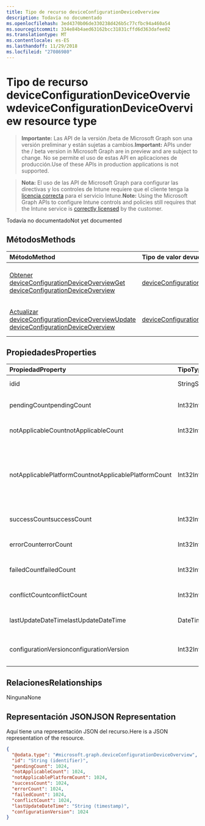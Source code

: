 ```yaml
---
title: Tipo de recurso deviceConfigurationDeviceOverview
description: Todavía no documentado
ms.openlocfilehash: 3ed4370b06de330238d426b5c77cfbc94a460a54
ms.sourcegitcommit: 334e84b4aed63162bcc31831cffd6d363dafee02
ms.translationtype: MT
ms.contentlocale: es-ES
ms.lasthandoff: 11/29/2018
ms.locfileid: "27086980"
---
```

# <a name="deviceconfigurationdeviceoverview-resource-type"></a><span data-ttu-id="c065c-103">Tipo de recurso deviceConfigurationDeviceOverview</span><span class="sxs-lookup"><span data-stu-id="c065c-103">deviceConfigurationDeviceOverview resource type</span></span>

> <span data-ttu-id="c065c-104">**Importante:** Las API de la versión /beta de Microsoft Graph son una versión preliminar y están sujetas a cambios.</span><span class="sxs-lookup"><span data-stu-id="c065c-104">**Important:** APIs under the / beta version in Microsoft Graph are in preview and are subject to change.</span></span> <span data-ttu-id="c065c-105">No se permite el uso de estas API en aplicaciones de producción.</span><span class="sxs-lookup"><span data-stu-id="c065c-105">Use of these APIs in production applications is not supported.</span></span>

> <span data-ttu-id="c065c-106">**Nota:** El uso de las API de Microsoft Graph para configurar las directivas y los controles de Intune requiere que el cliente tenga la [licencia correcta](https://go.microsoft.com/fwlink/?linkid=839381) para el servicio Intune.</span><span class="sxs-lookup"><span data-stu-id="c065c-106">**Note:** Using the Microsoft Graph APIs to configure Intune controls and policies still requires that the Intune service is [correctly licensed](https://go.microsoft.com/fwlink/?linkid=839381) by the customer.</span></span>

<span data-ttu-id="c065c-107">Todavía no documentado</span><span class="sxs-lookup"><span data-stu-id="c065c-107">Not yet documented</span></span>
## <a name="methods"></a><span data-ttu-id="c065c-108">Métodos</span><span class="sxs-lookup"><span data-stu-id="c065c-108">Methods</span></span>
|<span data-ttu-id="c065c-109">Método</span><span class="sxs-lookup"><span data-stu-id="c065c-109">Method</span></span>|<span data-ttu-id="c065c-110">Tipo de valor devuelto</span><span class="sxs-lookup"><span data-stu-id="c065c-110">Return Type</span></span>|<span data-ttu-id="c065c-111">Descripción</span><span class="sxs-lookup"><span data-stu-id="c065c-111">Description</span></span>|
|:---|:---|:---|
|[<span data-ttu-id="c065c-112">Obtener deviceConfigurationDeviceOverview</span><span class="sxs-lookup"><span data-stu-id="c065c-112">Get deviceConfigurationDeviceOverview</span></span>](../api/intune-deviceconfig-deviceconfigurationdeviceoverview-get.md)|[<span data-ttu-id="c065c-113">deviceConfigurationDeviceOverview</span><span class="sxs-lookup"><span data-stu-id="c065c-113">deviceConfigurationDeviceOverview</span></span>](../resources/intune-deviceconfig-deviceconfigurationdeviceoverview.md)|<span data-ttu-id="c065c-114">Lea las propiedades y las relaciones del objeto [deviceConfigurationDeviceOverview](../resources/intune-deviceconfig-deviceconfigurationdeviceoverview.md).</span><span class="sxs-lookup"><span data-stu-id="c065c-114">Read properties and relationships of the [deviceConfigurationDeviceOverview](../resources/intune-deviceconfig-deviceconfigurationdeviceoverview.md) object.</span></span>|
|[<span data-ttu-id="c065c-115">Actualizar deviceConfigurationDeviceOverview</span><span class="sxs-lookup"><span data-stu-id="c065c-115">Update deviceConfigurationDeviceOverview</span></span>](../api/intune-deviceconfig-deviceconfigurationdeviceoverview-update.md)|[<span data-ttu-id="c065c-116">deviceConfigurationDeviceOverview</span><span class="sxs-lookup"><span data-stu-id="c065c-116">deviceConfigurationDeviceOverview</span></span>](../resources/intune-deviceconfig-deviceconfigurationdeviceoverview.md)|<span data-ttu-id="c065c-117">Actualice las propiedades de un objeto [deviceConfigurationDeviceOverview](../resources/intune-deviceconfig-deviceconfigurationdeviceoverview.md).</span><span class="sxs-lookup"><span data-stu-id="c065c-117">Update the properties of a [deviceConfigurationDeviceOverview](../resources/intune-deviceconfig-deviceconfigurationdeviceoverview.md) object.</span></span>|

## <a name="properties"></a><span data-ttu-id="c065c-118">Propiedades</span><span class="sxs-lookup"><span data-stu-id="c065c-118">Properties</span></span>
|<span data-ttu-id="c065c-119">Propiedad</span><span class="sxs-lookup"><span data-stu-id="c065c-119">Property</span></span>|<span data-ttu-id="c065c-120">Tipo</span><span class="sxs-lookup"><span data-stu-id="c065c-120">Type</span></span>|<span data-ttu-id="c065c-121">Descripción</span><span class="sxs-lookup"><span data-stu-id="c065c-121">Description</span></span>|
|:---|:---|:---|
|<span data-ttu-id="c065c-122">id</span><span class="sxs-lookup"><span data-stu-id="c065c-122">id</span></span>|<span data-ttu-id="c065c-123">String</span><span class="sxs-lookup"><span data-stu-id="c065c-123">String</span></span>|<span data-ttu-id="c065c-124">Clave de la entidad.</span><span class="sxs-lookup"><span data-stu-id="c065c-124">Key of the entity.</span></span>|
|<span data-ttu-id="c065c-125">pendingCount</span><span class="sxs-lookup"><span data-stu-id="c065c-125">pendingCount</span></span>|<span data-ttu-id="c065c-126">Int32</span><span class="sxs-lookup"><span data-stu-id="c065c-126">Int32</span></span>|<span data-ttu-id="c065c-127">Número de dispositivos pendientes</span><span class="sxs-lookup"><span data-stu-id="c065c-127">Number of pending devices</span></span>|
|<span data-ttu-id="c065c-128">notApplicableCount</span><span class="sxs-lookup"><span data-stu-id="c065c-128">notApplicableCount</span></span>|<span data-ttu-id="c065c-129">Int32</span><span class="sxs-lookup"><span data-stu-id="c065c-129">Int32</span></span>|<span data-ttu-id="c065c-130">Número de dispositivos no aplicables</span><span class="sxs-lookup"><span data-stu-id="c065c-130">Number of not applicable devices</span></span>|
|<span data-ttu-id="c065c-131">notApplicablePlatformCount</span><span class="sxs-lookup"><span data-stu-id="c065c-131">notApplicablePlatformCount</span></span>|<span data-ttu-id="c065c-132">Int32</span><span class="sxs-lookup"><span data-stu-id="c065c-132">Int32</span></span>|<span data-ttu-id="c065c-133">Número de dispositivos no aplicables debido a la plataforma de error de coincidencia y la directiva</span><span class="sxs-lookup"><span data-stu-id="c065c-133">Number of not applicable devices due to mismatch platform and policy</span></span>|
|<span data-ttu-id="c065c-134">successCount</span><span class="sxs-lookup"><span data-stu-id="c065c-134">successCount</span></span>|<span data-ttu-id="c065c-135">Int32</span><span class="sxs-lookup"><span data-stu-id="c065c-135">Int32</span></span>|<span data-ttu-id="c065c-136">Número de dispositivos correctos</span><span class="sxs-lookup"><span data-stu-id="c065c-136">Number of succeeded devices</span></span>|
|<span data-ttu-id="c065c-137">errorCount</span><span class="sxs-lookup"><span data-stu-id="c065c-137">errorCount</span></span>|<span data-ttu-id="c065c-138">Int32</span><span class="sxs-lookup"><span data-stu-id="c065c-138">Int32</span></span>|<span data-ttu-id="c065c-139">Número de dispositivos con error</span><span class="sxs-lookup"><span data-stu-id="c065c-139">Number of error devices</span></span>|
|<span data-ttu-id="c065c-140">failedCount</span><span class="sxs-lookup"><span data-stu-id="c065c-140">failedCount</span></span>|<span data-ttu-id="c065c-141">Int32</span><span class="sxs-lookup"><span data-stu-id="c065c-141">Int32</span></span>|<span data-ttu-id="c065c-142">Número de dispositivos erróneos</span><span class="sxs-lookup"><span data-stu-id="c065c-142">Number of failed devices</span></span>|
|<span data-ttu-id="c065c-143">conflictCount</span><span class="sxs-lookup"><span data-stu-id="c065c-143">conflictCount</span></span>|<span data-ttu-id="c065c-144">Int32</span><span class="sxs-lookup"><span data-stu-id="c065c-144">Int32</span></span>|<span data-ttu-id="c065c-145">Número de dispositivos en conflicto</span><span class="sxs-lookup"><span data-stu-id="c065c-145">Number of devices in conflict</span></span>|
|<span data-ttu-id="c065c-146">lastUpdateDateTime</span><span class="sxs-lookup"><span data-stu-id="c065c-146">lastUpdateDateTime</span></span>|<span data-ttu-id="c065c-147">DateTimeOffset</span><span class="sxs-lookup"><span data-stu-id="c065c-147">DateTimeOffset</span></span>|<span data-ttu-id="c065c-148">Última hora de actualización</span><span class="sxs-lookup"><span data-stu-id="c065c-148">Last update time</span></span>|
|<span data-ttu-id="c065c-149">configurationVersion</span><span class="sxs-lookup"><span data-stu-id="c065c-149">configurationVersion</span></span>|<span data-ttu-id="c065c-150">Int32</span><span class="sxs-lookup"><span data-stu-id="c065c-150">Int32</span></span>|<span data-ttu-id="c065c-151">Versión de la directiva para esa información general</span><span class="sxs-lookup"><span data-stu-id="c065c-151">Version of the policy for that overview</span></span>|

## <a name="relationships"></a><span data-ttu-id="c065c-152">Relaciones</span><span class="sxs-lookup"><span data-stu-id="c065c-152">Relationships</span></span>
<span data-ttu-id="c065c-153">Ninguna</span><span class="sxs-lookup"><span data-stu-id="c065c-153">None</span></span>
## <a name="json-representation"></a><span data-ttu-id="c065c-154">Representación JSON</span><span class="sxs-lookup"><span data-stu-id="c065c-154">JSON Representation</span></span>
<span data-ttu-id="c065c-155">Aquí tiene una representación JSON del recurso.</span><span class="sxs-lookup"><span data-stu-id="c065c-155">Here is a JSON representation of the resource.</span></span>
<!-- {
  "blockType": "resource",
  "keyProperty": "id",
  "@odata.type": "microsoft.graph.deviceConfigurationDeviceOverview"
}
-->
``` json
{
  "@odata.type": "#microsoft.graph.deviceConfigurationDeviceOverview",
  "id": "String (identifier)",
  "pendingCount": 1024,
  "notApplicableCount": 1024,
  "notApplicablePlatformCount": 1024,
  "successCount": 1024,
  "errorCount": 1024,
  "failedCount": 1024,
  "conflictCount": 1024,
  "lastUpdateDateTime": "String (timestamp)",
  "configurationVersion": 1024
}
```





